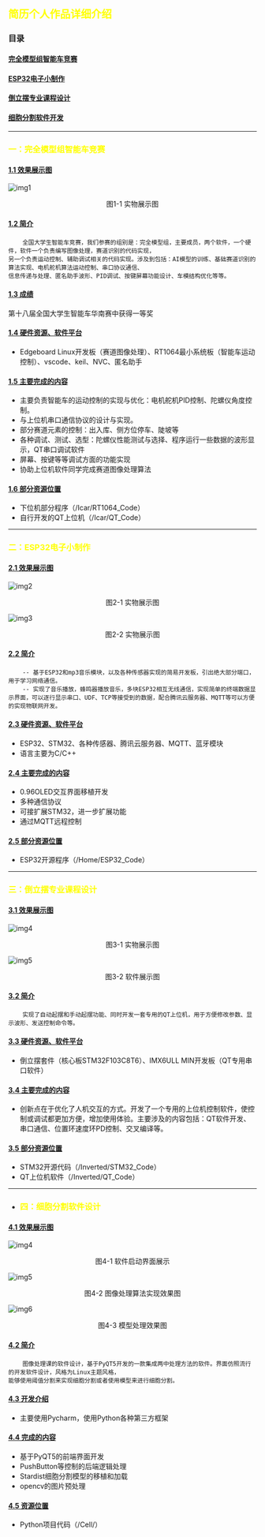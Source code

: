 ## <font color="yellow">简历个人作品详细介绍</font>
### <a name="目录"></a>目录

#### [完全模型组智能车竞赛](#第一部分)
#### [ESP32电子小制作](#第二部分)
#### [倒立摆专业课程设计](#第三部分)
#### [细胞分割软件开发](#第四部分)

---

### <font color="yellow"><a name="第一部分"></a>一：完全模型组智能车竞赛</font>
#### [1.1 效果展示图](#1.1)
![img1](./img/Icar1.png)
<center>图1-1 实物展示图</center>

#### [1.2 简介](#1.2)

```
    全国大学生智能车竞赛，我们参赛的组别是：完全模型组，主要成员，两个软件，一个硬件，软件一个负责编写图像处理，赛道识别的代码实现，
另一个负责运动控制、辅助调试相关的代码实现。涉及到包括：AI模型的训练、基础赛道识别的算法实现、电机舵机算法运动控制、串口协议通信、
信息传递与处理、匿名助手波形、PID调试、按键屏幕功能设计、车模结构优化等等。
```

#### [1.3 成绩](#1.3)
第十八届全国大学生智能车华南赛中获得一等奖
#### [1.4 硬件资源、软件平台](#1.4)
- Edgeboard Linux开发板（赛道图像处理）、RT1064最小系统板（智能车运动控制）、vscode、keil、NVC、匿名助手
#### [1.5 主要完成的内容](#1.5)
- 主要负责智能车的运动控制的实现与优化：电机舵机PID控制、陀螺仪角度控制。
- 与上位机串口通信协议的设计与实现。
- 部分赛道元素的控制：出入库、侧方位停车、陡坡等
- 各种调试、测试、选型：陀螺仪性能测试与选择、程序运行一些数据的波形显示，QT串口调试软件
- 屏幕、按键等等调试方面的功能实现
- 协助上位机软件同学完成赛道图像处理算法
#### [1.6 部分资源位置](#1.6)
- 下位机部分程序（/Icar/RT1064_Code）
- 自行开发的QT上位机（/Icar/QT_Code）

---

### <font color="yellow"><a name="第二部分"></a>二：ESP32电子小制作</font>
#### [2.1 效果展示图](#2.1)

![img2](./img/Home1.png)
<center>图2-1 实物展示图</center>

![img3](./img/Home2.png)
<center>图2-2 实物展示图</center>

#### [2.2 简介](#2.2)
```
    -- 基于ESP32和mp3音乐模块，以及各种传感器实现的简易开发板，引出绝大部分端口，用于学习网络通信。
    -- 实现了音乐播放，蜂鸣器播放音乐，多块ESP32相互无线通信，实现简单的终端数据显示界面，可以逐行显示串口、UDF、TCP等接受到的数据，配合腾讯云服务器、MQTT等可以方便的实现物联网开发。
```

#### [2.3 硬件资源、软件平台](#2.3)
- ESP32、STM32、各种传感器、腾讯云服务器、MQTT、蓝牙模块
- 语言主要为C/C++
#### [2.4 主要完成的内容](#2.4)
- 0.96OLED交互界面移植开发
- 多种通信协议
- 可接扩展STM32，进一步扩展功能
- 通过MQTT远程控制
#### [2.5 部分资源位置](#2.5)
- ESP32开源程序（/Home/ESP32_Code）

---

### <font color="yellow"><a name="第三部分"></a>三：倒立摆专业课程设计</font>
#### [3.1 效果展示图](#3.1)
![img4](./img/Inverted1.png)
<center>图3-1 实物展示图</center>

![img5](./img/Inverted2.png)
<center>图3-2 软件展示图</center>

#### [3.2 简介](#3.2)
```
    实现了自动起摆和手动起摆功能、同时开发一套专用的QT上位机，用于方便修改参数、显示波形、发送控制命令等。
```

#### [3.3 硬件资源、软件平台](#3.3)
- 倒立摆套件（核心板STM32F103C8T6）、IMX6ULL MIN开发板（QT专用串口软件）
#### [3.4 主要完成的内容](#3.4)
- 创新点在于优化了人机交互的方式。开发了一个专用的上位机控制软件，使控制或调试都更加方便，增加使用体验。主要涉及的内容包括：QT软件开发、串口通信、位置环速度环PD控制、交叉编译等。
#### [3.5 部分资源位置](#3.5)
- STM32开源代码（/Inverted/STM32_Code）
- QT上位机软件（/Inverted/QT_Code）

---

- ### <font color="yellow"><a name="第四部分"></a>四：细胞分割软件设计</font>
#### [4.1 效果展示图](#4.1)
![img4](./img/cell1.png)
<center>图4-1 软件启动界面展示</center>

![img5](./img/cell2.png)
<center>图4-2 图像处理算法实现效果图</center>

![img6](./img/cell3.png)
<center>图4-3 模型处理效果图</center>

#### [4.2 简介](#4.2)
```
    图像处理课的软件设计，基于PyQT5开发的一款集成两中处理方法的软件。界面仿照流行的开发软件设计，风格为Linux主题风格，
能够使用阈值分割来实现细胞分割或者使用模型来进行细胞分割。
```

#### [4.3 开发介绍](#4.3)
- 主要使用Pycharm，使用Python各种第三方框架
#### [4.4 完成的内容](#4.4)
- 基于PyQT5的前端界面开发
- PushButton等控制的后端逻辑处理
- Stardist细胞分割模型的移植和加载
- opencv的图片预处理
#### [4.5 资源位置](#4.5)
- Python项目代码（/Cell/）
